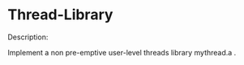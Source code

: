 Thread-Library
==============

Description:

Implement a non pre-emptive user-level threads library mythread.a .


